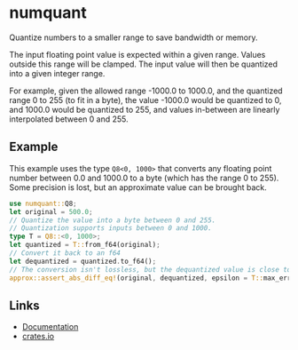 # numquant

Quantize numbers to a smaller range to save bandwidth or memory.

The input floating point value is expected within a given range. Values outside this range will be clamped. The input value will then be quantized into a given integer range.

For example, given the allowed range -1000.0 to 1000.0, and the quantized range 0 to 255 (to fit in a byte), the value -1000.0 would be quantized to 0, and 1000.0 would be quantized to 255, and values in-between are linearly interpolated between 0 and 255.

## Example

This example uses the type `Q8<0, 1000>` that converts any floating point number between 0.0 and 1000.0 to a byte (which has the range 0 to 255). Some precision is lost, but an approximate value can be brought back.

```rust
use numquant::Q8;
let original = 500.0;
// Quantize the value into a byte between 0 and 255.
// Quantization supports inputs between 0 and 1000.
type T = Q8::<0, 1000>;
let quantized = T::from_f64(original);
// Convert it back to an f64
let dequantized = quantized.to_f64();
// The conversion isn't lossless, but the dequantized value is close to the original:
approx::assert_abs_diff_eq!(original, dequantized, epsilon = T::max_error());
```

## Links

  * [Documentation](https://docs.rs/numquant)
  * [crates.io](https://crates.io/crates/numquant)
